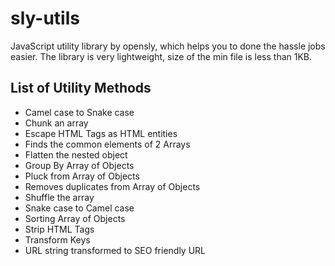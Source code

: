 # sly-utils

JavaScript utility library by opensly, which helps you to done the hassle jobs easier. The library is very lightweight, size of the min file is less than 1KB.

## List of Utility Methods
- Camel case to Snake case
- Chunk an array
- Escape HTML Tags as HTML entities
- Finds the common elements of 2 Arrays
- Flatten the nested object
- Group By Array of Objects
- Pluck from Array of Objects
- Removes duplicates from Array of Objects
- Shuffle the array
- Snake case to Camel case
- Sorting Array of Objects
- Strip HTML Tags
- Transform Keys
- URL string transformed to SEO friendly URL
